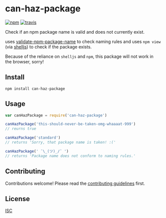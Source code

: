 # can-haz-package

[![npm][npm-image]][npm-url]
[![travis][travis-image]][travis-url]

[npm-image]: https://img.shields.io/npm/v/can-haz-package.svg?style=flat-square
[npm-url]: https://www.npmjs.com/package/can-haz-package
[travis-image]: https://img.shields.io/travis/Flet/can-haz-package.svg?style=flat-square
[travis-url]: https://travis-ci.org/Flet/can-haz-package

Check if an npm package name is valid and does not currently exist.

uses [validate-npm-package-name](https://www.npmjs.com/package/validate-npm-package-name) to check naming rules and uses `npm view` (via [shelljs](https://www.npmjs.com/package/shelljs)) to check if the package exists.

Because of the reliance on `shelljs` and `npm`, this package will not work in the browser, sorry!

## Install

```
npm install can-haz-package
```

## Usage

```js
var canHazPackage = require('can-haz-package')

canHazPackage('this-should-never-be-taken-omg-whaaaat-999')
// reurns true

canHazPackage('standard')
// returns 'Sorry, that package name is taken! :('

canHazPackage(' ¯\_(ツ)_/¯ ')
// returns 'Package name does not conform to naming rules.'

```

## Contributing

Contributions welcome! Please read the [contributing guidelines](CONTRIBUTING.md) first.

## License

[ISC](LICENSE.md)
